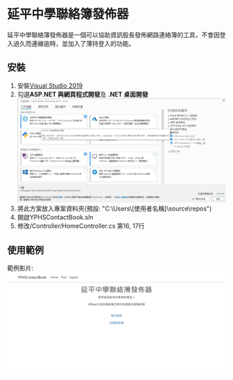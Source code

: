 # 延平中學聯絡簿發佈器

延平中學聯絡簿發佈器是一個可以協助資訊股長發佈網路連絡簿的工具，不會因登入過久而連線逾時，並加入了薄持登入的功能。

## 安裝

1. 安裝[Visual Studio 2019](https://visualstudio.microsoft.com/thank-you-downloading-visual-studio/?sku=Community&rel=16)
2. 勾選**ASP.NET 與網頁程式開發**及 **.NET 桌面開發** ![勾選範例](media/InstallVisualStudio.jpg)
3. 將此方案放入專案資料夾(預設: "C:\\Users\\\[使用者名稱\]\\source\\repos")
4. 開啟YPHSContactBook.sln
5. 修改/Controller/HomeController.cs 第16, 17行

## 使用範例

範例影片:  
[![使用範例](media/video.jpg)](https://youtu.be/Hlv6cfXyYmE)
